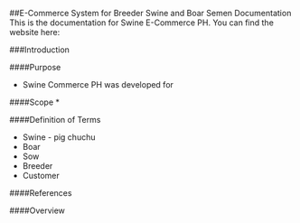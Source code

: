 ##E-Commerce System for Breeder Swine and Boar Semen Documentation
This is the documentation for Swine E-Commerce PH. You can find the website here: <INSERT WEB ADDRESS>

###Introduction

####Purpose
* Swine Commerce PH was developed for 

####Scope
* 

####Definition of Terms
* Swine - pig chuchu 
* Boar
* Sow
* Breeder
* Customer

####References


####Overview
